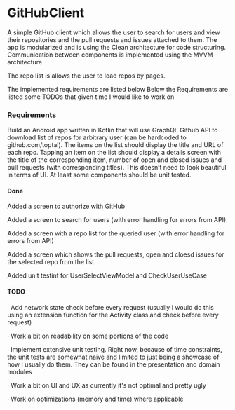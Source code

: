 # GitHubClient
A simple GitHub client which allows the user to search for users and view their repositories and the pull requests and issues attached to them.
The app is modularized and is using the Clean architecture for code structuring. Communication between components is implemented using the MVVM architecture.

The repo list is allows the user to load repos by pages.

The implemented requirements are listed below
Below the Requirements are listed some TODOs that given time I would like to work on

### Requirements
Build an Android app written in Kotlin that will use GraphQL Github API to download list of repos for arbitrary user (can be hardcoded to github.com/toptal). The items on the list should display the title and URL of each repo.
Tapping an item on the list should display a details screen with the title of the corresponding item, number of open and closed issues and pull requests (with corresponding titles). This doesn’t need to look beautiful in terms of UI.
At least some components should be unit tested.

#### Done

  Added a screen to authorize with GitHub
  
  Added a screen to search for users (with error handling for errors from API)
  
  Added a screen with a repo list for the queried user (with error handling for errors from API)
  
  Added a screen which shows the pull requests, open and cloesd issues for the selected repo from the list
  
  Added unit testint for UserSelectViewModel and CheckUserUseCase

#### TODO

∙ Add network state check before every request (usually I would do this using an extension function for the Activity class and check before every request)

∙ Work a bit on readability on some portions of the code

∙ Implement extensive unit testing. Right now, because of time constraints, the unit tests are somewhat naive and limited to just being a showcase of how I usually do them. They can be found in the presentation and domain modules

∙ Work a bit on UI and UX as currently it's not optimal and pretty ugly

∙ Work on optimizations (memory and time) where applicable
